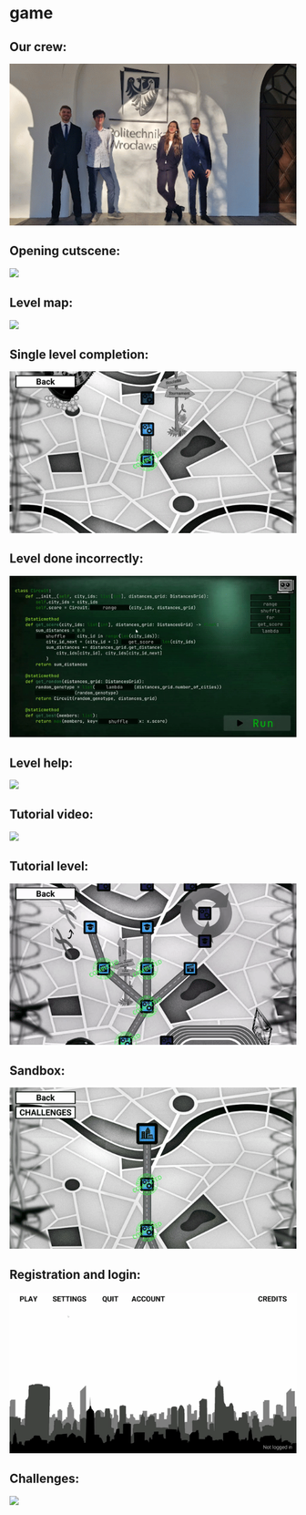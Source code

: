 # game

## Our crew:
![](crew.gif)

## Opening cutscene:
![](1.gif)

## Level map:
![](2.gif)

## Single level completion:
![](3.gif)

## Level done incorrectly:
![](4.gif)

## Level help:
![](5.gif)

## Tutorial video:
![](6.gif)

## Tutorial level:
![](7.gif)

## Sandbox:
![](8.gif)

## Registration and login:
![](9.gif)

## Challenges:
![](10.gif)
